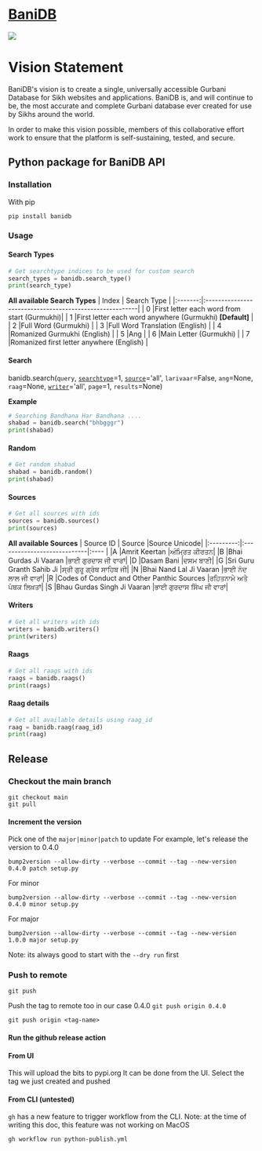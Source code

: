 # [BaniDB](https://pypi.org/user/KhalisFoundation/)
[![](bdb.svg)](http://banidb.com)

# Vision Statement

BaniDB's vision is to create a single, universally accessible Gurbani Database for Sikh websites and applications. BaniDB is, and will continue to be, the most accurate and complete Gurbani database ever created for use by Sikhs around the world.

In order to make this vision possible, members of this collaborative effort work to ensure that the platform is self-sustaining, tested, and secure.

## Python package for BaniDB API

### Installation
With pip
```
pip install banidb
```

### **Usage**

#### **Search Types**
```python
# Get searchtype indices to be used for custom search
search_types = banidb.search_type()
print(search_type)
```

**All available Search Types**
| Index   | Search Type                                             |
|:-------:|:--------------------------------------------------------|
|    0    |First letter each word from start (Gurmukhi)|
|    1    |First letter each word anywhere (Gurmukhi) **[Default]** |
|    2    |Full Word (Gurmukhi)                                     |
|    3    |Full Word Translation (English)                          |
|    4    |Romanized Gurmukhi (English)                             |
|    5    |Ang                                                      |
|    6    |Main Letter (Gurmukhi)                                   |
|    7    |Romanized first letter anywhere (English)                |


#### **Search**

banidb.search(`query`, [`searchtype`](https://github.com/MySmilingTurban/banidb-api-python/blob/docs/README.md#search-types)=1, [`source`](https://github.com/MySmilingTurban/banidb-api-python/blob/docs/README.md#sources)='all', `larivaar`=False, `ang`=None, `raag`=None, [`writer`](https://github.com/MySmilingTurban/banidb-api-python/blob/docs/README.md#writers)='all', `page`=1, `results`=None)


**Example**
```python
# Searching Bandhana Har Bandhana ....
shabad = banidb.search("bhbgggr")
print(shabad)
```

#### **Random**
```python
# Get random shabad
shabad = banidb.random()
print(shabad)
```

#### **Sources**
```python
# Get all sources with ids
sources = banidb.sources()
print(sources)
```
**All available Sources**
| Source ID | Source                      |Source Unicode|
|:---------:|:----------------------------|:---- |
|A          |Amrit Keertan                |ਅੰਮ੍ਰਿਤ ਕੀਰਤਨ|
|B          |Bhai Gurdas Ji Vaaran        |ਭਾਈ ਗੁਰਦਾਸ ਜੀ ਵਾਰਾਂ|
|D          |Dasam Bani                   |ਦਸਮ ਬਾਣੀ|
|G          |Sri Guru Granth Sahib Ji     |ਸ੍ਰੀ ਗੁਰੂ ਗ੍ਰੰਥ ਸਾਹਿਬ ਜੀ|
|N          |Bhai Nand Lal Ji Vaaran      |ਭਾਈ ਨੰਦ ਲਾਲ ਜੀ ਵਾਰਾਂ|
|R          |Codes of Conduct and Other Panthic Sources |ਰਹਿਤਨਾਮੇ ਅਤੇ ਪੰਥਕ ਲਿਖ਼ਤਾਂ|
|S          |Bhau Gurdas Singh Ji Vaaran  |ਭਾਈ ਗੁਰਦਾਸ ਸਿੰਘ ਜੀ ਵਾਰਾਂ|


#### **Writers**
```python
# Get all writers with ids
writers = banidb.writers()
print(writers)
```

#### **Raags**
```python
# Get all raags with ids
raags = banidb.raags()
print(raags)
```

#### **Raag details**
```python
# Get all available details using raag_id
raag = banidb.raag(raag_id)
print(raag)
```

## Release
### Checkout the main branch
``` 
git checkout main
git pull
```

#### Increment the version 

Pick one of the `major|minor|patch` to update 
For example, let's release the version to 0.4.0

```
bump2version --allow-dirty --verbose --commit --tag --new-version 0.4.0 patch setup.py
```

For minor
``` 
bump2version --allow-dirty --verbose --commit --tag --new-version 0.4.0 minor setup.py

```

For major
```  
bump2version --allow-dirty --verbose --commit --tag --new-version 1.0.0 major setup.py

```

Note: its always good to start with the `--dry run` first

### Push to remote
```
git push

```
Push the tag to remote too
in our case 0.4.0 `git push origin 0.4.0`
```
git push origin <tag-name>
```

#### Run the github release action

#### From UI
This will upload the bits to pypi.org
It can be done from the UI. Select the tag we just created and pushed

#### From CLI (untested)
`gh` has a new feature to trigger workflow from the CLI. 
Note: at the time of writing this doc, this feature was not working on MacOS 
``` 
gh workflow run python-publish.yml
```

